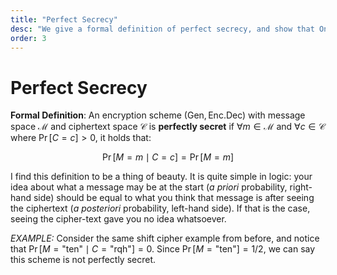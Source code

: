 ```yaml
---
title: "Perfect Secrecy"
desc: "We give a formal definition of perfect secrecy, and show that One-time Pad is the only algorithm that can achieve it."
order: 3
---
```


# Perfect Secrecy

**Formal Definition**: An encryption scheme $(\text{Gen}, \text{Enc}. \text{Dec})$ with message space $\mathcal{M}$ and ciphertext space $\mathcal{C}$ is **perfectly secret** if $\forall m \in \mathcal{M}$ and $\forall c \in \mathcal{C}$ where $\Pr[C=c] > 0$, it holds that:

$$
\Pr[M=m \mid C=c] = \Pr[M=m]
$$

I find this definition to be a thing of beauty. It is quite simple in logic: your idea about what a message may be at the start (_a priori_ probability, right-hand side) should be equal to what you think that message is after seeing the ciphertext (_a posteriori_ probability, left-hand side). If that is the case, seeing the cipher-text gave you no idea whatsoever.

_EXAMPLE:_ Consider the same shift cipher example from before, and notice that $\Pr[M=\text{"ten"} \mid C=\text{"rqh"}] = 0$. Since $\Pr[M=\text{"ten"}] = 1/2$, we can say this scheme is not perfectly secret.
